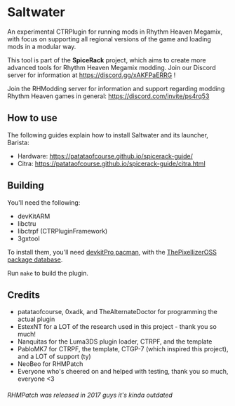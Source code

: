 # Saltwater
An experimental CTRPlugin for running mods in Rhythm Heaven Megamix, with focus on supporting all regional versions of the game and loading mods in a modular way.

This tool is part of the **SpiceRack** project, which aims to create more advanced tools for Rhythm Heaven Megamix modding. Join our Discord server for information at https://discord.gg/xAKFPaERRG !

Join the RHModding server for information and support regarding modding Rhythm Heaven games in general: https://discord.com/invite/ps4rq53

## How to use
The following guides explain how to install Saltwater and its launcher, Barista:

- Hardware: https://patataofcourse.github.io/spicerack-guide/
- Citra: https://patataofcourse.github.io/spicerack-guide/citra.html


## Building
You'll need the following:

- devKitARM
- libctru
- libctrpf (CTRPluginFramework)
- 3gxtool

To install them, you'll need [devkitPro pacman](https://devkitpro.org/wiki/devkitPro_pacman), with the [ThePixellizerOSS package database](https://gitlab.com/thepixellizeross/ctrpluginframework#adding-package-database).

Run `make` to build the plugin.

## Credits
* patataofcourse, 0xadk, and TheAlternateDoctor for programming the actual plugin
* EstexNT for a LOT of the research used in this project - thank you so much!
* Nanquitas for the Luma3DS plugin loader, CTRPF, and the template
* PabloMK7 for CTRPF, the template, CTGP-7 (which inspired this project), and a LOT of support (ty)
* NeoBeo for RHMPatch
* Everyone who's cheered on and helped with testing, thank you so much, everyone <3

###### RHMPatch was released in 2017 guys it's kinda outdated
